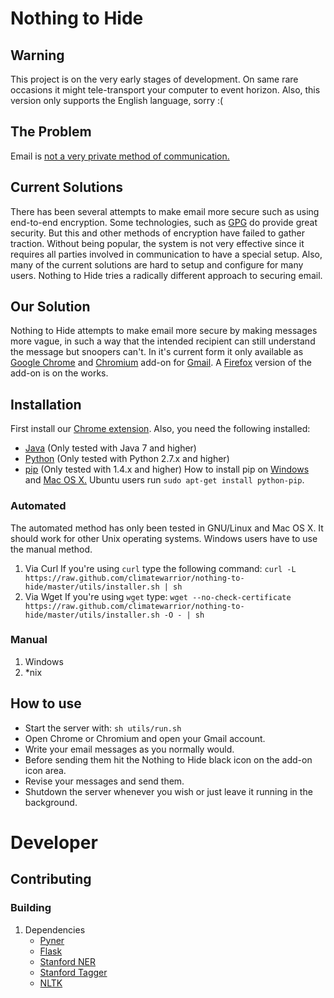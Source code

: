 # Nothing to Hide
## Warning
This project is on the very early stages of development. On same rare
occasions it might tele-transport your computer to event
horizon. Also, this version only supports the English language, sorry :(
## The Problem
Email is [not a very private method of communication.](https://en.wikipedia.org/wiki/Email_security#Privacy_concerns)
## Current Solutions
There has been several attempts to make email more secure such as using end-to-end
encryption. Some technologies, such as [GPG](https://en.wikipedia.org/wiki/GNU_Privacy_Guard) do provide great security.
But this and other methods of encryption have failed to gather
traction. Without being popular, the system is not very effective since
it requires all parties involved in communication to have a special
setup. Also, many of the current solutions are hard to setup and configure for many
users. Nothing to Hide tries a radically different approach to securing email.

## Our Solution
Nothing to Hide attempts to make email more secure by making messages
more vague, in such a way that the intended recipient can still
understand the message but snoopers can't. In it's current form it
only available as [Google Chrome](https://www.google.com/intl/en/chrome/browser/) and [Chromium](http://www.chromium.org/Home) add-on for [Gmail](https://mail.google.com). A
[Firefox](https://www.mozilla.org/en-US/firefox/new/) version of the add-on is on the works.

## Installation

First install our [Chrome extension](https://chrome.google.com/webstore/detail/keiegjchmoggjbpgfjdjghbiicpjneoe/publish-accepted). Also, you need the following installed:

-   [Java](http://openjdk.java.net/) (Only tested with Java 7 and higher)
-   [Python](http://python.org/) (Only tested with Python 2.7.x and higher)
-   [pip](https://pypi.python.org/pypi/pip/) (Only tested with 1.4.x and higher) How to install pip on
      [Windows](http://stackoverflow.com/questions/4750806/how-to-install-pip-on-windows) and [Mac OS X.](http://docs.python-guide.org/en/latest/starting/install/osx/) Ubuntu users run `sudo apt-get install python-pip`.

### Automated
The automated method has only been tested in GNU/Linux and Mac OS
X. It should work for other Unix operating systems. Windows users have
to use the manual method.
1.  Via Curl
    If you're using `curl` type the following command:
    `curl -L https://raw.github.com/climatewarrior/nothing-to-hide/master/utils/installer.sh | sh`
2.  Via Wget
    If you're using `wget` type:
    `wget --no-check-certificate https://raw.github.com/climatewarrior/nothing-to-hide/master/utils/installer.sh -O - | sh`
### Manual
1.  Windows
2.  \*nix
## How to use
-   Start the server with: `sh utils/run.sh`
-   Open Chrome or Chromium and open your Gmail account.
-   Write your email messages as you normally would.
-   Before sending them hit the Nothing to Hide black icon on the add-on
    icon area.
-   Revise your messages and send them.
-   Shutdown the server whenever you wish or just leave it running in
    the background.
# Developer
## Contributing
### Building
1.  Dependencies
    -   [Pyner](https://github.com/dat/pyner)
    -   [Flask](http://flask.pocoo.org/)
    -   [Stanford NER](https://github.com/dat/stanford-ner)
    -   [Stanford Tagger](http://nlp.stanford.edu/software/tagger.shtml)
    -   [NLTK](https://pypi.python.org/pypi/nltk/2.0.1)
